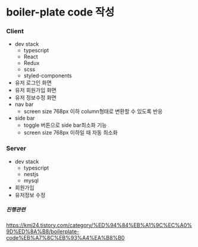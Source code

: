 # boiler-plate code 작성

### Client

- dev stack
  - typescript
  - React
  - Redux
  - scss
  - styled-components
- 유저 로그인 화면
- 유저 회원가입 화면
- 유저 정보수정 화면
- nav bar
  - screen size 768px 이하 column형태로 변환할 수 있도록 반응
- side bar
  - toggle 버튼으로 side bar최소화 기능
  - screen size 768px 이하일 때 자동 최소화

### Server

- dev stack
  - typescript
  - nestjs
  - mysql
- 회원가입
- 유저정보 수정

##### 진행관련

https://kmj24.tistory.com/category/%ED%94%84%EB%A1%9C%EC%A0%9D%ED%8A%B8/boilerplate-code%EB%A7%8C%EB%93%A4%EA%B8%B0
